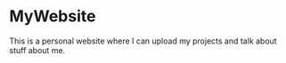 # MyWebsite
This is a personal website where I can upload my projects and talk about stuff about me.
